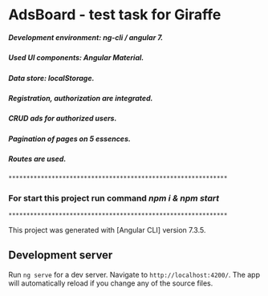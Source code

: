 # AdsBoard - test task for Giraffe

##### Development environment: ng-cli / angular 7.
 ##### Used UI components: Angular Material.
 ##### Data store: localStorage.
 ##### Registration, authorization are integrated.
 ##### CRUD ads for authorized users.
 ##### Pagination of pages on 5 essences.
 ##### Routes are used.

`*************************************************************`

### For start this project run command *npm i & npm start*

`*************************************************************`


This project was generated with [Angular CLI] version 7.3.5.

## Development server

Run `ng serve` for a dev server. Navigate to `http://localhost:4200/`. The app will automatically reload if you change any of the source files.
